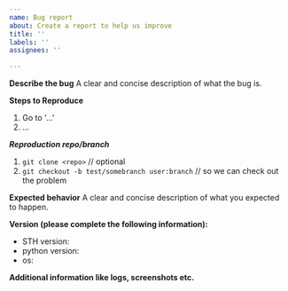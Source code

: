 ```yaml
---
name: Bug report
about: Create a report to help us improve
title: ''
labels: ''
assignees: ''

---
```


**Describe the bug**
A clear and concise description of what the bug is.

**Steps to Reproduce**

1. Go to '...'
2. ...

***Reproduction repo/branch***

1. `git clone <repo>` // optional
2. `git checkout -b test/somebranch user:branch` // so we can check out the problem

**Expected behavior**
A clear and concise description of what you expected to happen.

**Version (please complete the following information):**

- STH version:
- python version:
- os:

**Additional information like logs, screenshots etc.**
